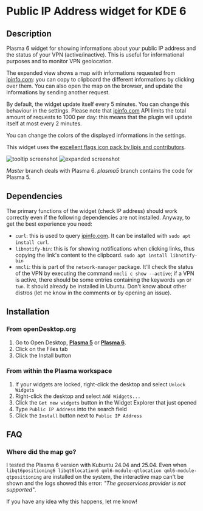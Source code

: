 # Public IP Address widget for KDE 6

## Description

Plasma 6 widget for showing informations about your public IP address and the status of your VPN (active/inactive). This is useful for informational purposes and to monitor VPN geolocation.

The expanded view shows a map with informations requested from [ipinfo.com](https://ipinfo.io/): you can copy to clipboard the different informations by clicking over them. You can also open the map on the browser, and update the informations by sending another request.

By default, the widget update itself every 5 minutes. You can change this behaviour in the settings. Please note that [ipinfo.com](https://ipinfo.io/) API limits the total amount of requests to 1000 per day: this means that the plugin will update itself at most every 2 minutes.

You can change the colors of the displayed informations in the settings.

This widget uses the [excellent flags icon pack by lipis and contributors](https://github.com/lipis/flag-icon-css).

![tooltip screenshot](screenshots/screenshot_4.png)
![expanded screenshot](screenshots/screenshot_3.png)

*Master* branch deals with Plasma 6. *plasma5* branch contains the code for Plasma 5.

## Dependencies

The primary functions of the widget (check IP address) should work correctly even if the following dependencies are not installed. Anyway, to get the best experience you need:

* `curl`: this is used to query [ipinfo.com](https://ipinfo.io/). It can be installed with `sudo apt install curl`.
* `libnotify-bin`: this is for showing notifications when clicking links, thus copying the link's content to the clipboard.
`sudo apt install libnotify-bin`
* `nmcli`: this is part of the `network-manager` package. It'll check the status of the VPN by executing the command `nmcli c show --active`; if a VPN is active, there should be some entries containing the keywords `vpn` or `tun`. It should already be installed in Ubuntu. Don't know about other distros (let me know in the comments or by opening an issue).

## Installation

### From openDesktop.org

1. Go to Open Desktop, **[Plasma 5](https://www.opendesktop.org/p/1289644/)** or **[Plasma 6](https://www.pling.com/p/2140275/)**.
2. Click on the Files tab
3. Click the Install button

### From within the Plasma workspace

1. If your widgets are locked, right-click the desktop and select `Unlock Widgets`
2. Right-click the desktop and select `Add Widgets...`
3. Click the `Get new widgets` button in the Widget Explorer that just opened
4. Type `Public IP Address` into the search field
5. Click the `Install` button next to `Public IP Address`

## FAQ

### Where did the map go?

I tested the Plasma 6 version with Kubuntu 24.04 and 25.04. Even when
`libqt6positioning6 libqt6location6 qml6-module-qtlocation qml6-module-qtpositioning`
are installed on the system, the interactive map can't be shown and the logs
showed this error: *"The geoservices provider is not supported"*.

If you have any idea why this happens, let me know!

